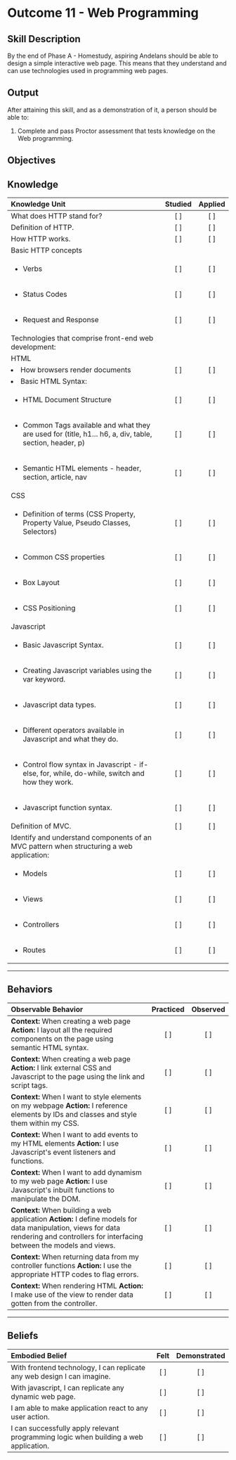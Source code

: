 # Outcome 11 - Web Programming

**Skill Description**
----------
By the end of Phase A - Homestudy, aspiring Andelans should be able to design a simple interactive web page. This means that they understand and can use technologies used in programming web pages.


**Output**
----------
After attaining this skill, and as a demonstration of it, a person should be able to:

1. Complete and pass Proctor assessment that tests knowledge on the Web programming.


**Objectives**
----------


## **Knowledge**

| Knowledge Unit   |      Studied      | Applied |
|:-------------|:------------------:|:--------:|
| What does HTTP stand for? | [ ] | [ ]  |
| Definition of HTTP. | [ ] | [ ]  |
| How HTTP works. | [ ] | [ ]  |
| Basic HTTP concepts | | |
| <ul><li> Verbs    | [ ] | [ ]  |
| <ul><li> Status Codes     | [ ] | [ ]  |
| <ul><li> Request and Response  | [ ] | [ ]  |
| Technologies that comprise front-end web development: |||
| HTML     | | |
| <li> How browsers render documents     | [ ] | [ ]  |
| <li> Basic HTML Syntax:     | | |
| <ul><li> HTML Document Structure    | [ ] | [ ] |
| 	<ul><li> Common Tags available and what they are used for (title, h1… h6, a, div, table, section, header, p)   | [ ] | [ ] |
|	<ul><li> Semantic HTML elements - header, section, article, nav  | [ ] | [ ] |
| CSS  | | |
| <ul><li> Definition of terms (CSS Property, Property Value, Pseudo Classes, Selectors)  | [ ] | [ ] |
| <ul><li> Common CSS properties  | [ ] | [ ] |
| <ul><li> Box Layout  | [ ] | [ ] |
| <ul><li> CSS Positioning  | [ ] | [ ] |
| Javascript  | | |
| <ul><li> Basic Javascript Syntax. | [ ] | [ ] |
| <ul><li> Creating Javascript variables using the var keyword. | [ ] | [ ] |
| <ul><li> Javascript data types.  | [ ] | [ ] |
| <ul><li> Different operators available in Javascript and what they do.  | [ ] | [ ] |
| <ul><li> Control flow syntax in Javascript - if-else, for, while, do-while, switch and how they work.  | [ ] | [ ] |
| <ul><li> Javascript function syntax.  | [ ] | [ ] |
| Definition of MVC. | [ ] | [ ] |
| Identify and understand components of an MVC pattern when structuring a web application: | | |
| <ul><li> Models | [ ] | [ ] |
| <ul><li> Views | [ ] | [ ] |
| <ul><li> Controllers | [ ] | [ ] |
| <ul><li> Routes | [ ] | [ ] |



----------


## **Behaviors**


| Observable Behavior   |      Practiced      | Observed |
|:-------------|:------------------:|:--------:|
| **Context:** When creating a web page **Action:** I layout all the required components on the page using semantic HTML syntax. | [ ] | [ ]  |
| **Context:** When creating a web page **Action:** I link external CSS and Javascript to the page using the link and script tags. |   [ ]   |   [ ]  |
| **Context:** When I want to style elements on my webpage **Action:** I reference elements by IDs and classes and style them within my CSS. |   [ ]   |   [ ]  |
| **Context:** When I want to add events to my HTML elements **Action:** I use Javascript's event listeners and functions. |   [ ]   |   [ ]  |
| **Context:** When I want to add dynamism to my web page **Action:** I use Javascript's inbuilt functions to manipulate the DOM. |   [ ]   |   [ ]  |
| **Context:** When building a web application **Action:** I define models for data manipulation, views for data rendering and controllers for interfacing between the models and views. |   [ ]   |   [ ]  |
| **Context:** When returning data from my controller functions **Action:** I use the appropriate HTTP codes to flag errors. |   [ ]   |   [ ]  |
| **Context:** When rendering HTML **Action:** I make use of the view to render data gotten from the controller. |   [ ]   |   [ ]  |


----------


## **Beliefs**

| Embodied Belief   |      Felt      | Demonstrated |
|:-------------|:------------------:|:--------:|
| With frontend technology, I can replicate any web design I can imagine. | [ ] | [ ]  |
| With javascript, I can replicate any dynamic web page. | [ ] | [ ]  |
| I am able to make application react to any user action. | [ ] | [ ]  |
| I can successfully apply relevant programming logic when building a web application. | [ ] | [ ]  |
